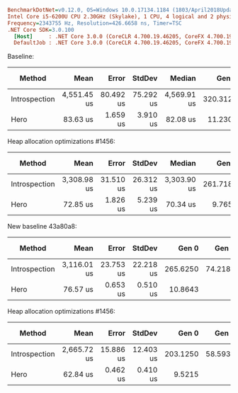 ``` ini

BenchmarkDotNet=v0.12.0, OS=Windows 10.0.17134.1184 (1803/April2018Update/Redstone4)
Intel Core i5-6200U CPU 2.30GHz (Skylake), 1 CPU, 4 logical and 2 physical cores
Frequency=2343755 Hz, Resolution=426.6658 ns, Timer=TSC
.NET Core SDK=3.0.100
  [Host]     : .NET Core 3.0.0 (CoreCLR 4.700.19.46205, CoreFX 4.700.19.46214), X86 RyuJIT
  DefaultJob : .NET Core 3.0.0 (CoreCLR 4.700.19.46205, CoreFX 4.700.19.46214), X86 RyuJIT

```
Baseline:

|        Method |        Mean |     Error |    StdDev |      Median |    Gen 0 |   Gen 1 | Gen 2 | Allocated |
|-------------- |------------:|----------:|----------:|------------:|---------:|--------:|------:|----------:|
| Introspection | 4,551.45 us | 80.492 us | 75.292 us | 4,569.91 us | 320.3125 | 93.7500 |     - | 959.38 KB |
|          Hero |    83.63 us |  1.659 us |  3.910 us |    82.08 us |  11.2305 |       - |     - |  17.26 KB |

Heap allocation optimizations #1456:

|        Method |        Mean |     Error |    StdDev |      Median |    Gen 0 |   Gen 1 | Gen 2 | Allocated |
|-------------- |------------:|----------:|----------:|------------:|---------:|--------:|------:|----------:|
| Introspection | 3,308.98 us | 31.510 us | 26.312 us | 3,303.90 us | 261.7188 | 78.1250 |     - | 792.49 KB |
|          Hero |    72.85 us |  1.826 us |  5.239 us |    70.34 us |   9.7656 |       - |     - |  15.06 KB |

New baseline 43a80a8:

|        Method |        Mean |     Error |    StdDev |    Gen 0 |   Gen 1 | Gen 2 | Allocated |
|-------------- |------------:|----------:|----------:|---------:|--------:|------:|----------:|
| Introspection | 3,116.01 us | 23.753 us | 22.218 us | 265.6250 | 74.2188 |     - | 736.69 KB |
|          Hero |    76.57 us |  0.653 us |  0.510 us |  10.8643 |       - |     - |  16.77 KB |

Heap allocation optimizations #1456:

|        Method |        Mean |     Error |    StdDev |    Gen 0 |   Gen 1 | Gen 2 | Allocated |
|-------------- |------------:|----------:|----------:|---------:|--------:|------:|----------:|
| Introspection | 2,665.72 us | 15.886 us | 12.403 us | 203.1250 | 58.5938 |     - | 605.74 KB |
|          Hero |    62.84 us |  0.462 us |  0.410 us |   9.5215 |       - |     - |  14.61 KB |
